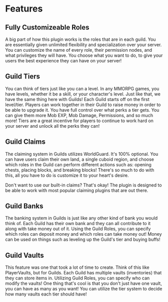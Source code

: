 # Features

## Fully Customizeable Roles

A big part of how this plugin works is the roles that are in each guild. You are essentially given unlimited flexibility and specialization over your server. You can customize the name of every role, their permission nodes, and what privileges they will have. You choose what you want to do, to give your users the best experience they can have on your server!

## Guild Tiers

You can think of tiers just like you can a level. In any MMORPG games, you have levels, whether it be a skill, or your character's level. Just like that, we have the same thing here with Guilds! Each Guild starts off on the first level/tier. Players can work together in their Guild to raise money in order to be able to upgrade it. You have full control over what perks a tier gets. You can give them more Mob EXP, Mob Damage, Permissions, and so much more! Tiers are a great incentive for players to continue to work hard on your server and unlock all the perks they can!

## Guild Claims

The claiming system in Guilds utilizes WorldGuard. It's 100% optional. You can have users claim their own land, a single cuboid region, and choose which roles in the Guild can perform different actions such as: opening chests, placing blocks, and breaking blocks! There's so much to do with this, all you have to do is customize it to your heart's desire. 

Don't want to use our built-in claims? That's okay! The plugin is designed to be able to work with most popular claiming plugins that are out there.

## Guild Banks

The banking system in Guilds is just like any other kind of bank you would think of. Each Guild has their own bank and they can all contribute to it along with take money out of it. Using the Guild Roles, you can specify which roles can deposit money and which roles can take money out! Money can be used on things such as leveling up the Guild's tier and buying buffs!

## Guild Vaults

This feature was one that took a lot of time to create. Think of this like PlayerVaults, but for Guilds. Each Guild has multiple vaults \(inventories\) that they can store items in. Utilizing Guild Roles, you can specify who can modify the vaults! One thing that's cool is that you don't just have one vault, you can have as many as you want! You can utilize the tier system to decide how many vaults each tier should have!

